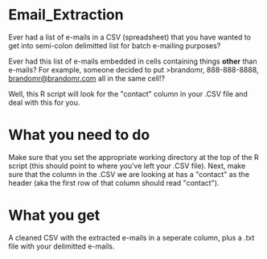 Email_Extraction
================

Ever had a list of e-mails in a CSV (spreadsheet) that you have wanted to get into semi-colon delimitted list for batch e-mailing purposes?

Ever had this list of e-mails embedded in cells containing things **other** than e-mails? For example, someone decided to put >brandomr, 888-888-8888, brandomr@brandomr.com
all in the same cell!?

Well, this R script will look for the "contact" column in your .CSV file and deal with this for you.


What you need to do
===================

Make sure that you set the appropriate working directory at the top of the R script (this should point to where you've left your .CSV file). Next, make sure that the column in the .CSV we are looking at has a "contact" as the header (aka the first row of that column should read "contact").


What you get
============
A cleaned CSV with the extracted e-mails in a seperate column, plus a .txt file with your delimitted e-mails.

